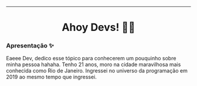___________________________________________________________________________________________________________________________________________________________

<h1 align="center"> Ahoy Devs! 🏴‍☠️ </h1>

<h3> <strong>Apresentação ✨</strong> </h3>
  
Eaeee Dev, dedico esse tópico para conhecerem um pouquinho sobre minha pessoa hahaha.</h5>
Tenho 21 anos, moro na cidade maravilhosa mais conhecida como Rio de Janeiro. 
Ingressei no universo da programação em 2019 ao mesmo tempo que ingressei.
